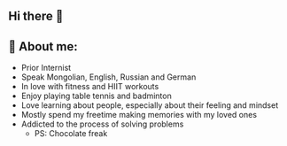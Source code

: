 ## Hi there 👋

## 🔭 About me:
- Prior Internist 
- Speak Mongolian, English, Russian and German
- In love with fitness and HIIT workouts
- Enjoy playing table tennis and badminton
- Love learning about people, especially about their feeling and mindset
- Mostly spend my freetime making memories with my loved ones
- Addicted to the process of solving problems
  - PS: Chocolate freak

